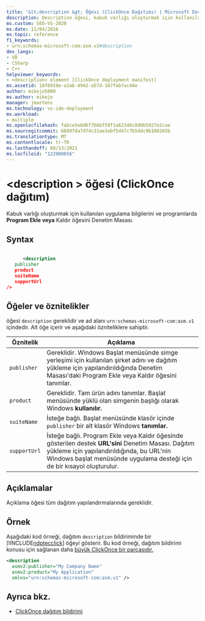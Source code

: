 ```yaml
---
title: '&lt;description &gt; Öğesi (ClickOnce Dağıtımı) | Microsoft Docs'
description: Description öğesi, kabuk varlığı oluşturmak için kullanılan uygulama bilgilerini ve programlarda Program Ekle veya Kaldır öğesini Denetim Masası.
ms.custom: SEO-VS-2020
ms.date: 11/04/2016
ms.topic: reference
f1_keywords:
- urn:schemas-microsoft-com:asm.v2#description
dev_langs:
- VB
- CSharp
- C++
helpviewer_keywords:
- <description> element [ClickOnce deployment manifest]
ms.assetid: 18f6919e-a3ab-4942-a57d-167fabfac44e
author: mikejo5000
ms.author: mikejo
manager: jmartens
ms.technology: vs-ide-deployment
ms.workload:
- multiple
ms.openlocfilehash: fabce5e8d6f7b6bf59f1a62346c8d9b5927e2cae
ms.sourcegitcommit: 68897da7d74c31ae1ebf5d47c7b5ddc9b108265b
ms.translationtype: MT
ms.contentlocale: tr-TR
ms.lasthandoff: 08/13/2021
ms.locfileid: "122080656"
---
```

# <a name="ltdescriptiongt-element-clickonce-deployment"></a>&lt;description &gt; öğesi (ClickOnce dağıtım)
Kabuk varlığı oluşturmak için kullanılan uygulama bilgilerini ve programlarda **Program Ekle veya** Kaldır öğesini Denetim Masası.

## <a name="syntax"></a>Syntax

```xml

      <description 
   publisher 
   product
   suiteName
   supportUrl
/>
```

## <a name="elements-and-attributes"></a>Öğeler ve öznitelikler
 öğesi `description` gereklidir ve ad alanı `urn:schemas-microsoft-com:asm.v1` içindedir. Alt öğe içerir ve aşağıdaki özniteliklere sahiptir.

|Öznitelik|Açıklama|
|---------------|-----------------|
|`publisher`|Gereklidir. Windows Başlat menüsünde simge yerleşimi için  kullanılan şirket  adını ve dağıtım yükleme için yapılandırıldığında Denetim Masası'daki Program Ekle veya Kaldır öğesini tanımlar.|
|`product`|Gereklidir. Tam ürün adını tanımlar. Başlat menüsünde yüklü olan simgenin başlığı olarak Windows **kullanılır.**|
|`suiteName`|İsteğe bağlı. Başlat menüsünde klasör içinde `publisher` bir alt klasör Windows **tanımlar.**|
|`supportUrl`|İsteğe bağlı. Program Ekle veya Kaldır öğesinde gösterilen destek **URL'sini** Denetim Masası. Dağıtım yükleme için yapılandırıldığında, bu URL'nin Windows  başlat menüsünde uygulama desteği için de bir kısayol oluşturulur.|

## <a name="remarks"></a>Açıklamalar
 Açıklama öğesi tüm dağıtım yapılandırmalarında gereklidir.

## <a name="example"></a>Örnek
 Aşağıdaki kod örneği, dağıtım `description` bildiriminde bir [!INCLUDE[ndptecclick](../deployment/includes/ndptecclick_md.md)] öğeyi gösterir. Bu kod örneği, dağıtım bildirimi konusu için sağlanan daha [büyük ClickOnce bir parçasıdır.](../deployment/clickonce-deployment-manifest.md)

```xml
<description
  asmv2:publisher="My Company Name"
  asmv2:product="My Application"
  xmlns="urn:schemas-microsoft-com:asm.v1" />
```

## <a name="see-also"></a>Ayrıca bkz.
- [ClickOnce dağıtım bildirimi](../deployment/clickonce-deployment-manifest.md)